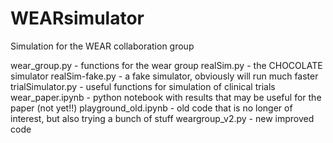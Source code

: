 # WEARsimulator
Simulation for the WEAR collaboration group

wear_group.py - functions for the wear group
realSim.py - the CHOCOLATE simulator
realSim-fake.py - a fake simulator, obviously will run much faster
trialSimulator.py - useful functions for simulation of clinical trials
wear_paper.ipynb - python notebook with results that may be useful for the paper (not yet!!)
playground_old.ipynb - old code that is no longer of interest, but also trying a bunch of stuff
weargroup_v2.py - new improved code